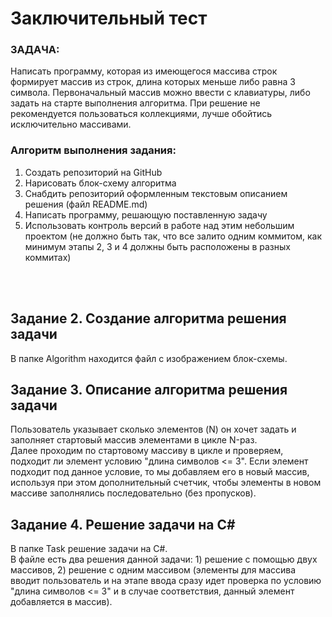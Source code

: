 # Заключительный тест

### ЗАДАЧА:
Написать программу, которая из имеющегося массива строк формирует массив из строк, длина которых меньше либо равна 3 символа. Первоначальный массив можно ввести с клавиатуры, либо задать на старте выполнения алгоритма. При решение не рекомендуется пользоваться коллекциями, лучше обойтись исключительно массивами.

### Алгоритм выполнения задания:
1. Создать репозиторий на GitHub
2. Нарисовать блок-схему алгоритма
3. Снабдить репозиторий оформленным текстовым описанием решения (файл README.md)
4. Написать программу, решающую поставленную задачу
5. Использовать контроль версий в работе над этим небольшим проектом (не должно быть так, что все залито одним коммитом, как минимум этапы 2, 3 и 4 должны быть расположены в разных коммитах)
<br>
<br>

## Задание 2. Создание алгоритма решения задачи
В папке Algorithm находится файл с изображением блок-схемы.

## Задание 3. Описание алгоритма решения задачи
Пользователь указывает сколько элементов (N) он хочет задать и заполняет стартовый массив элементами в цикле N-раз.<br>
Далее проходим по стартовому массиву в цикле и проверяем, подходит ли элемент условию "длина символов <= 3". Если элемент подходит под данное условие, то мы добавляем его в новый массив, используя при этом дополнительный счетчик, чтобы элементы в новом массиве заполнялись последовательно (без пропусков).

## Задание 4. Решение задачи на C#
В папке Task решение задачи на C#. <br>
В файле есть два решения данной задачи: 1) решение с помощью двух массивов, 2) решение с одним массивом (элементы для массива вводит пользователь и на этапе ввода сразу идет проверка по условию "длина символов <= 3" и в случае соответствия, данный элемент добавляется в массив). 